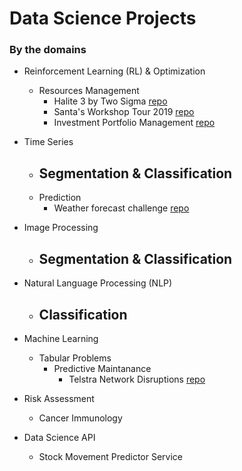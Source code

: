 # Data Science Projects

### By the domains

- Reinforcement Learning (RL) & Optimization
  - Resources Management
    - Halite 3 by Two Sigma [repo](https://github.com/minesh1291/halite3)
    - Santa's Workshop Tour 2019 [repo](https://github.com/minesh1291/santa2019)
    - Investment Portfolio Management [repo](https://github.com/minesh1291/)

- Time Series
  - Segmentation & Classification
    - 
  - Prediction
    - Weather forecast challenge [repo](https://github.com/minesh1291/weather-forecast)

- Image Processing
  - Segmentation & Classification
    - 

- Natural Language Processing (NLP)
  - Classification
    - 

- Machine Learning
  - Tabular Problems
    - Predictive Maintanance
      - Telstra Network Disruptions [repo](https://github.com/minesh1291/telstra)

- Risk Assessment
  - Cancer Immunology
  
- Data Science API
  - Stock Movement Predictor Service
  
<!-- Data Visualization -->
<!-- Data Journalism & Story Telling -->

